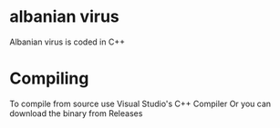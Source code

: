 # albanian virus

Albanian virus is coded in C++

# Compiling

To compile from source use Visual Studio's C++ Compiler
Or you can download the binary from Releases

